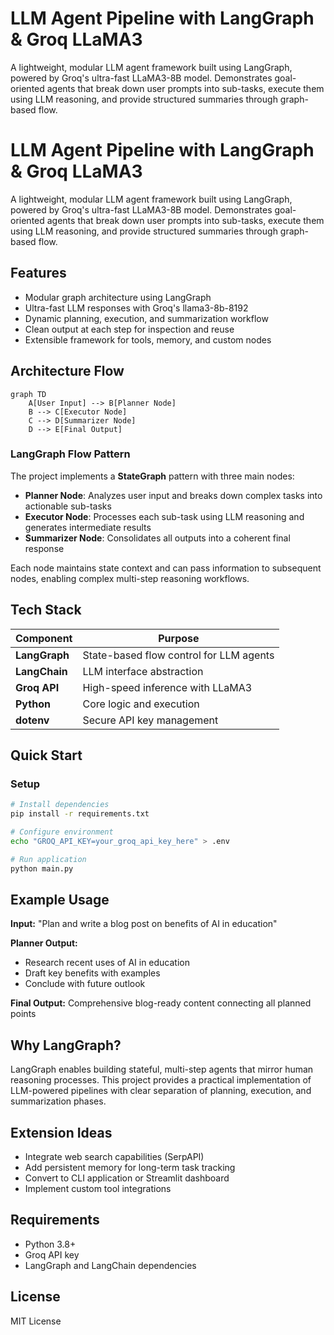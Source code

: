 # LLM Agent Pipeline with LangGraph & Groq LLaMA3

A lightweight, modular LLM agent framework built using LangGraph, powered by Groq's ultra-fast LLaMA3-8B model. Demonstrates goal-oriented agents that break down user prompts into sub-tasks, execute them using LLM reasoning, and provide structured summaries through graph-based flow.

# LLM Agent Pipeline with LangGraph & Groq LLaMA3

A lightweight, modular LLM agent framework built using LangGraph, powered by Groq's ultra-fast LLaMA3-8B model. Demonstrates goal-oriented agents that break down user prompts into sub-tasks, execute them using LLM reasoning, and provide structured summaries through graph-based flow.


## Features

- Modular graph architecture using LangGraph
- Ultra-fast LLM responses with Groq's llama3-8b-8192
- Dynamic planning, execution, and summarization workflow
- Clean output at each step for inspection and reuse
- Extensible framework for tools, memory, and custom nodes

## Architecture Flow

```mermaid
graph TD
    A[User Input] --> B[Planner Node]
    B --> C[Executor Node]
    C --> D[Summarizer Node]
    D --> E[Final Output]
```

### LangGraph Flow Pattern

The project implements a **StateGraph** pattern with three main nodes:

- **Planner Node**: Analyzes user input and breaks down complex tasks into actionable sub-tasks
- **Executor Node**: Processes each sub-task using LLM reasoning and generates intermediate results
- **Summarizer Node**: Consolidates all outputs into a coherent final response

Each node maintains state context and can pass information to subsequent nodes, enabling complex multi-step reasoning workflows.

## Tech Stack

| Component | Purpose |
|-----------|---------|
| **LangGraph** | State-based flow control for LLM agents |
| **LangChain** | LLM interface abstraction |
| **Groq API** | High-speed inference with LLaMA3 |
| **Python** | Core logic and execution |
| **dotenv** | Secure API key management |

## Quick Start

### Setup
```bash
# Install dependencies
pip install -r requirements.txt

# Configure environment
echo "GROQ_API_KEY=your_groq_api_key_here" > .env

# Run application
python main.py
```

## Example Usage

**Input:** "Plan and write a blog post on benefits of AI in education"

**Planner Output:**
- Research recent uses of AI in education
- Draft key benefits with examples
- Conclude with future outlook

**Final Output:** Comprehensive blog-ready content connecting all planned points

## Why LangGraph?

LangGraph enables building stateful, multi-step agents that mirror human reasoning processes. This project provides a practical implementation of LLM-powered pipelines with clear separation of planning, execution, and summarization phases.

## Extension Ideas

- Integrate web search capabilities (SerpAPI)
- Add persistent memory for long-term task tracking
- Convert to CLI application or Streamlit dashboard
- Implement custom tool integrations

## Requirements

- Python 3.8+
- Groq API key
- LangGraph and LangChain dependencies

## License

MIT License
